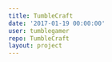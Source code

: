 ```yaml
---
title: TumbleCraft
date: '2017-01-19 00:00:00'
user: tumblegamer
repo: TumbleCraft
layout: project
---
```

